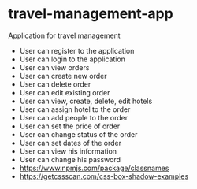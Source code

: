 # travel-management-app

Application for travel management

- User can register to the application
- User can login to the application
- User can view orders
- User can create new order
- User can delete order
- User can edit existing order
- User can view, create, delete, edit hotels
- User can assign hotel to the order
- User can add people to the order
- User can set the price of order
- User can change status of the order
- User can set dates of the order
- User can view his information
- User can change his password
- https://www.npmjs.com/package/classnames
- https://getcssscan.com/css-box-shadow-examples
